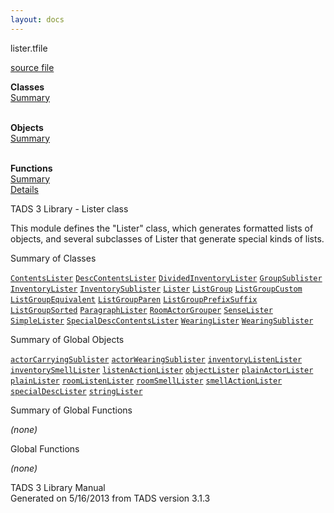 ```yaml
---
layout: docs
---
```

<span class="title">lister.t</span><span class="type">file</span>

[source file](../source/lister.t.html)

**Classes**  
[Summary](#_ClassSummary_)  
 

**Objects**  
[Summary](#_ObjectSummary_)  
 

**Functions**  
[Summary](#_FunctionSummary_)  
[Details](#_Functions_)



TADS 3 Library - Lister class

This module defines the "Lister" class, which generates formatted lists
of objects, and several subclasses of Lister that generate special kinds
of lists.



<span id="_ClassSummary_"></span>



<span class="hdln">Summary of Classes</span>  



[`ContentsLister`](../object/ContentsLister.html) [`DescContentsLister`](../object/DescContentsLister.html) [`DividedInventoryLister`](../object/DividedInventoryLister.html) [`GroupSublister`](../object/GroupSublister.html) [`InventoryLister`](../object/InventoryLister.html) [`InventorySublister`](../object/InventorySublister.html) [`Lister`](../object/Lister.html) [`ListGroup`](../object/ListGroup.html) [`ListGroupCustom`](../object/ListGroupCustom.html) [`ListGroupEquivalent`](../object/ListGroupEquivalent.html) [`ListGroupParen`](../object/ListGroupParen.html) [`ListGroupPrefixSuffix`](../object/ListGroupPrefixSuffix.html) [`ListGroupSorted`](../object/ListGroupSorted.html) [`ParagraphLister`](../object/ParagraphLister.html) [`RoomActorGrouper`](../object/RoomActorGrouper.html) [`SenseLister`](../object/SenseLister.html) [`SimpleLister`](../object/SimpleLister.html) [`SpecialDescContentsLister`](../object/SpecialDescContentsLister.html) [`WearingLister`](../object/WearingLister.html) [`WearingSublister`](../object/WearingSublister.html)
<span id="_ObjectSummary_"></span>



<span class="hdln">Summary of Global Objects</span>  



[`actorCarryingSublister`](../object/actorCarryingSublister.html) [`actorWearingSublister`](../object/actorWearingSublister.html) [`inventoryListenLister`](../object/inventoryListenLister.html) [`inventorySmellLister`](../object/inventorySmellLister.html) [`listenActionLister`](../object/listenActionLister.html) [`objectLister`](../object/objectLister.html) [`plainActorLister`](../object/plainActorLister.html) [`plainLister`](../object/plainLister.html) [`roomListenLister`](../object/roomListenLister.html) [`roomSmellLister`](../object/roomSmellLister.html) [`smellActionLister`](../object/smellActionLister.html) [`specialDescLister`](../object/specialDescLister.html) [`stringLister`](../object/stringLister.html)
<span id="FunctionSummary_"></span>



<span class="hdln">Summary of Global Functions</span>  



*(none)* <span id="_Functions_"></span>



<span class="hdln">Global Functions</span>  



*(none)*



TADS 3 Library Manual  
Generated on 5/16/2013 from TADS version 3.1.3


